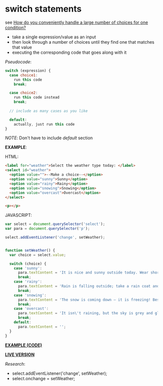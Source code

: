 # switch statements

see [How do you conveniently handle a large number of choices for one condition?](https://developer.mozilla.org/en-US/docs/Learn/JavaScript/Building_blocks/conditionals#switch_statements)

- take a single expression/value as an input
- then look through a number of choices until they find one that matches that value
- executing the corresponding code that goes along with it

*Pseudocode*:

```javascript
switch (expression) {
  case choice1:
    run this code
    break;

  case choice2:
    run this code instead
    break;
    
  // include as many cases as you like

  default:
    actually, just run this code
}
```

*NOTE*: Don't have to include *default* section

**EXAMPLE**:

HTML:

```html
<label for="weather">Select the weather type today: </label>
<select id="weather">
  <option value="">--Make a choice--</option>
  <option value="sunny">Sunny</option>
  <option value="rainy">Rainy</option>
  <option value="snowing">Snowing</option>
  <option value="overcast">Overcast</option>
</select>

<p></p>
```

JAVASCRIPT:

```javascript
var select = document.querySelector('select');
var para = document.querySelector('p');

select.addEventListener('change', setWeather);


function setWeather() {
  var choice = select.value;

  switch (choice) {
    case 'sunny':
      para.textContent = 'It is nice and sunny outside today. Wear shorts! Go to the beach, or the park, and get an ice cream.';
      break;
    case 'rainy':
      para.textContent = 'Rain is falling outside; take a rain coat and a brolly, and don\'t stay out for too long.';
      break;
    case 'snowing':
      para.textContent = 'The snow is coming down — it is freezing! Best to stay in with a cup of hot chocolate, or go build a snowman.';
      break;
    case 'overcast':
      para.textContent = 'It isn\'t raining, but the sky is grey and gloomy; it could turn any minute, so take a rain coat just in case.';
      break;
    default:
      para.textContent = '';
  }
}
```

**[EXAMPLE (CODE)](https://github.com/mdn/learning-area/blob/master/javascript/building-blocks/simple-switch.html)**

**[LIVE VERSION](https://mdn.github.io/learning-area/javascript/building-blocks/simple-switch.html)**

*Research*:

- select.addEventListener('change', setWeather);
- select.onchange = setWeather;